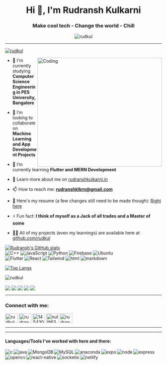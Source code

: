 
<!--[![MasterHead](https://media3.giphy.com/media/qgQUggAC3Pfv687qPC/giphy.gif?cid=ecf05e47ftftrgyukw2gcb70jnw39adusyizxfytcubz9ix4&rid=giphy.gif&ct=g)](https://rudranshkulkarni.in)-->


<h1 align="center">Hi 👋, I'm Rudransh Kulkarni</h1>
<h3 align="center">Make cool tech - Change the world - Chill</h3>

<!--<p align="center"> 
  Visitor count<br>
  <img src="https://profile-counter.glitch.me/rudkul/count.svg" />
</p>-->
<p align="center"> <img src="https://komarev.com/ghpvc/?username=rudkul&label=Profile%20views&color=0e75b6&style=flat" alt="rudkul" /> </p>
<hr>


<p align="left"> <a href="https://twitter.com/rudkul" target="blank"><img src="https://img.shields.io/twitter/follow/rudkul?logo=twitter&style=for-the-badge" alt="rudkul" /></a> </p>
<img src="https://media3.giphy.com/media/qgQUggAC3Pfv687qPC/giphy.gif?cid=ecf05e47ftftrgyukw2gcb70jnw39adusyizxfytcubz9ix4&rid=giphy.gif&ct=g" align="right" alt="Coding" width="400" height="350"/>

<!--- 🔭 I’m currently working on [Sahayak (React-Native)](https://github.com/rudkul/loop-helper-app)-->

- 🤝 I'm currently studying **Computer Science Engineering in PES University, Bangalore**

- 👯 I’m looking to collaborate on **Machine Learning and App Development Projects**

- 🌱 I’m currently learning **Flutter and MERN Development**

- 📝 Learn more about me on [rudranshkulkarni.in](rudranshkulkarni.in)

<!--- 💬 Ask me about **Anything (I'm trying to figure out quite a few things myself)**-->

- 📫 How to reach me: **rudranshklkrn@gmail.com**

- 📄 Here's my resume (a few changes still need to be made though): [Right here](https://drive.google.com/file/d/1aN3zXerNTSh_gN1OZBW5QHO_MzFPYi2j/view?usp=sharing)

- ⚡ Fun fact: **I think of myself as a Jack of all trades and a Master of some**

- 👨‍💻 All of my projects (even my learnings) are available here at [github.com/rudkul](github.com/rudkul)

[![Rudransh's GitHub stats](https://github-readme-stats.vercel.app/api?username=rudkul&hide=stars&count_private=true&show_icons=true&theme=tokyonight)](https://github.com/rudkul)
<br>
<img alt="C++" src="https://img.shields.io/badge/c++-%2300599C.svg?style=for-the-badge&logo=c%2B%2B&logoColor=white"/>
<img alt="JavaScript" src="https://img.shields.io/badge/javascript-%23323330.svg?style=for-the-badge&logo=javascript&logoColor=%23F7DF1E"/>
<img alt="Python" src="https://img.shields.io/badge/python-3670A0?style=for-the-badge&logo=python&logoColor=ffdd54"/>
<img alt="Firebase" src="https://img.shields.io/badge/Firebase-039BE5?style=for-the-badge&logo=Firebase&logoColor=white"/>
<img alt="Ubuntu" src="https://img.shields.io/badge/Ubuntu-E95420?style=for-the-badge&logo=ubuntu&logoColor=white"/>
<br>
<img alt="Flutter" src="https://img.shields.io/badge/Flutter-%2302569B.svg?style=for-the-badge&logo=Flutter&logoColor=white"/>
<img alt="React" src="https://img.shields.io/badge/react-%2320232a.svg?style=for-the-badge&logo=react&logoColor=%2361DAFB"/>
<img alt="Tailwind" src="https://img.shields.io/badge/tailwindcss-%2338B2AC.svg?style=for-the-badge&logo=tailwind-css&logoColor=white"/>
<img alt="html" src="https://img.shields.io/badge/html5-%23E34F26.svg?style=for-the-badge&logo=html5&logoColor=white"/>
<img alt="markdown" src="https://img.shields.io/badge/markdown-%23000000.svg?style=for-the-badge&logo=markdown&logoColor=white"/>


<!--<h3 align="left">Languages and Tools I'm proficient at:</h3>
<p align="left">
   <a href="https://www.python.org" target="_blank"> <img src="https://raw.githubusercontent.com/devicons/devicon/master/icons/python/python-original.svg" alt="python" width="40" height="40"/> </a>
  <a href="https://www.w3.org/html/" target="_blank"> <img src="https://raw.githubusercontent.com/devicons/devicon/master/icons/html5/html5-original-wordmark.svg" alt="html5" width="40" height="40"/> </a>
  <a href="https://www.w3schools.com/css/" target="_blank"> <img src="https://raw.githubusercontent.com/devicons/devicon/master/icons/css3/css3-original-wordmark.svg" alt="css3" width="40" height="40"/> </a>
   <a href="https://developer.mozilla.org/en-US/docs/Web/JavaScript" target="_blank"> <img src="https://raw.githubusercontent.com/devicons/devicon/master/icons/javascript/javascript-original.svg" alt="javascript" width="40" height="40"/> </a>
   <a href="https://reactjs.org/" target="_blank"> <img src="https://raw.githubusercontent.com/devicons/devicon/master/icons/react/react-original-wordmark.svg" alt="react" width="40" height="40"/> </a>
  <a href="https://tailwindcss.com/" target="_blank"> <img src="https://www.vectorlogo.zone/logos/tailwindcss/tailwindcss-icon.svg" alt="tailwind" width="40" height="40"/> </a>
   
</p>
<h3 align="left">Languages and Tools I'm sort of familiar with:</h3>
<p align="left">
  <a href="https://nodejs.org" target="_blank"> <img src="https://raw.githubusercontent.com/devicons/devicon/master/icons/nodejs/nodejs-original-wordmark.svg" alt="nodejs" width="40" height="40"/> </a>
   <a href="https://expressjs.com" target="_blank"> <img src="https://raw.githubusercontent.com/devicons/devicon/master/icons/express/express-original-wordmark.svg" alt="express" width="40" height="40"/> </a>
  <a href="https://www.mongodb.com/" target="_blank"> <img src="https://raw.githubusercontent.com/devicons/devicon/master/icons/mongodb/mongodb-original-wordmark.svg" alt="mongodb" width="40" height="40"/> </a>
</p>-->
  


[![Top Langs](https://github-readme-stats.vercel.app/api/top-langs/?username=rudkul&layout=compact&exclude_repo=rudkul&hide=html&theme=tokyonight)](https://github.com/rudkul)
<p><img align="center" src="https://github-readme-streak-stats.herokuapp.com/?user=rudkul&&theme=tokyonight" alt="rudkul" /></p>

<a href="https://www.codechef.com/users/rudransh_k" target="blank"><img align="center" src="https://img.shields.io/badge/CodeChef-%23964B00.svg?style=for-the-badge&logo=CodeChef&logoColor=white"/></a>
<a href="https://codeforces.com/profile/rudransh_k" target="blank"><img align="center" src="https://img.shields.io/badge/Codeforces-445f9d?style=for-the-badge&logo=Codeforces&logoColor=white"/></a>
<a href="https://kaggle.com/rudranshkulkarni" target="blank"><img align="center" src="https://img.shields.io/badge/Kaggle-035a7d?style=for-the-badge&logo=kaggle&logoColor=white"/></a>
<a href="https://leetcode.com/rudransh_k/" target="blank"><img align="center" src="https://img.shields.io/badge/LeetCode-000000?style=for-the-badge&logo=LeetCode&logoColor=#d16c06"/></a>
<a href="https://www.hackerrank.com/rudransh_k" target="blank"><img align="center" src="https://img.shields.io/badge/-Hackerrank-2EC866?style=for-the-badge&logo=HackerRank&logoColor=white"/></a>


<!--<p><img align="center" src="https://github-readme-streak-stats.herokuapp.com/?user=rudkul&" alt="rudkul" /></p>-->

<hr>
<h3 align="left">Connect with me:</h3>
<p align="left">
<a href="https://twitter.com/rudkul" target="blank"><img align="center" src="https://raw.githubusercontent.com/rahuldkjain/github-profile-readme-generator/master/src/images/icons/Social/twitter.svg" alt="rudkul" height="30" width="40" /></a>
<a href="https://linkedin.com/in/rudransh-kulkarni" target="blank"><img align="center" src="https://raw.githubusercontent.com/rahuldkjain/github-profile-readme-generator/master/src/images/icons/Social/linked-in-alt.svg" alt="rudransh-kulkarni" height="30" width="40" /></a>
<a href="https://stackoverflow.com/users/14543021" target="blank"><img align="center" src="https://raw.githubusercontent.com/rahuldkjain/github-profile-readme-generator/master/src/images/icons/Social/stack-overflow.svg" alt="14543021" height="30" width="40" /></a>
<!--<a href="https://www.codechef.com/users/rudransh_k" target="blank"><img align="center" src="https://cdn.jsdelivr.net/npm/simple-icons@3.1.0/icons/codechef.svg" alt="rudransh_k" height="30" width="40" /></a>-->
<!--<a href="https://www.hackerrank.com/rudransh_k" target="blank"><img align="center" src="https://raw.githubusercontent.com/rahuldkjain/github-profile-readme-generator/master/src/images/icons/Social/hackerrank.svg" alt="rudransh_k" height="30" width="40" /></a>-->
<!--<a href="https://codeforces.com/profile/rudransh_k" target="blank"><img align="center" src="https://raw.githubusercontent.com/rahuldkjain/github-profile-readme-generator/master/src/images/icons/Social/codeforces.svg" alt="rudransh_k" height="30" width="40" /></a>-->
<a href="https://discord.gg/null#6370" target="blank"><img align="center" src="https://raw.githubusercontent.com/rahuldkjain/github-profile-readme-generator/master/src/images/icons/Social/discord.svg" alt="null#6370" height="30" width="40" /></a>
<!--<a href="https://kaggle.com/rudranshkulkarni" target="blank"><img align="center" src="https://raw.githubusercontent.com/rahuldkjain/github-profile-readme-generator/master/src/images/icons/Social/kaggle.svg" alt="rudranshkulkarni" height="30" width="40" /></a>-->
<a href="https://www.topcoder.com/members/rudransh_k" target="blank"><img align="center" src="https://raw.githubusercontent.com/rahuldkjain/github-profile-readme-generator/master/src/images/icons/Social/topcoder.svg" alt="rudransh_k" height="30" width="40" /></a>
</p>

<hr>
<hr>

<h4 align="left">Languages/Tools I've worked with here and there:</h4>
<img align="left" alt="c" src="https://img.shields.io/badge/c-%2300599C.svg?style=for-the-badge&logo=c&logoColor=white"/>
<img align="left" alt="java" src="https://img.shields.io/badge/java-%23ED8B00.svg?style=for-the-badge&logo=java&logoColor=white"/>
<img align="left" alt="MongoDB" src="https://img.shields.io/badge/MongoDB-%234ea94b.svg?style=for-the-badge&logo=mongodb&logoColor=white"/>
<img align="left" alt="MySQL" src="https://img.shields.io/badge/mysql-%2300f.svg?style=for-the-badge&logo=mysql&logoColor=white"/>
<img align="left" alt="anaconda" src="https://img.shields.io/badge/Anaconda-%2344A833.svg?style=for-the-badge&logo=anaconda&logoColor=white"/>
<img align="left" alt="expo" src="https://img.shields.io/badge/expo-1C1E24?style=for-the-badge&logo=expo&logoColor=#D04A37"/>
<img alt="express" src="https://img.shields.io/badge/express.js-%23404d59.svg?style=for-the-badge&logo=express&logoColor=%2361DAFB"/>
<img align="left" alt="node" src="https://img.shields.io/badge/node.js-6DA55F?style=for-the-badge&logo=node.js&logoColor=white"/>
<img align="left" alt="opencv" src="https://img.shields.io/badge/opencv-%23white.svg?style=for-the-badge&logo=opencv&logoColor=white"/>
<img align="left" alt="react-native" src="https://img.shields.io/badge/react_native-%2320232a.svg?style=for-the-badge&logo=react&logoColor=%2361DAFB"/>
<img align="left" alt="socketio" src="https://img.shields.io/badge/Socket.io-black?style=for-the-badge&logo=socket.io&badgeColor=010101"/>
<img align="left" alt="netlify" src="https://img.shields.io/badge/netlify-%23000000.svg?style=for-the-badge&logo=netlify&logoColor=#00C7B7"/>
